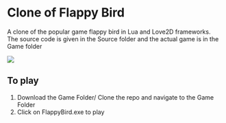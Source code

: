 # Clone of Flappy Bird

A clone of the popular game flappy bird in Lua and Love2D frameworks. The source code is given in the Source folder and the actual game is in the Game folder

![](game.gif)

## To play

1. Download the Game Folder/ Clone the repo and navigate to the Game Folder
2. Click on FlappyBird.exe to play
